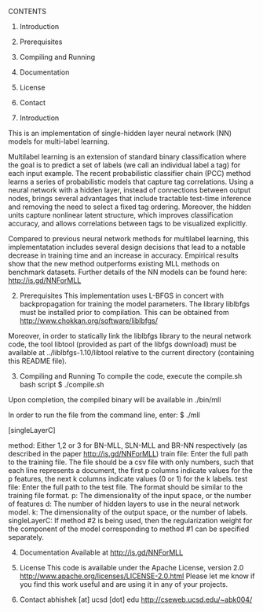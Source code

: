 CONTENTS

1. Introduction
2. Prerequisites
3. Compiling and Running
4. Documentation
5. License
6. Contact


1. Introduction

This is an implementation of single-hidden layer neural network (NN) models for multi-label learning.

Multilabel learning is an extension of standard binary classification where the goal is to predict a set of labels (we call an individual label a tag) for each input example. The recent probabilistic classifier chain (PCC) method learns a series of probabilistic models that capture tag correlations. Using a neural network with a hidden layer, instead of connections between output nodes, brings several advantages that include tractable test-time inference and removing the need to select a fixed tag ordering. Moreover, the hidden units capture nonlinear latent structure, which improves classification accuracy, and allows correlations between tags to be visualized explicitly. 

Compared to previous neural network methods for multilabel learning, this implementatation includes several design decisions that lead to a notable decrease in training time and an increase in accuracy. Empirical results show that the new method outperforms existing MLL methods on benchmark datasets. 
Further details of the NN models can be found here: http://is.gd/NNForMLL

2. Prerequisites
This implementation uses L-BFGS in concert with backpropagation for training the model parameters. 
The library liblbfgs must be installed prior to compilation. This can be obtained from
http://www.chokkan.org/software/liblbfgs/

Moreover, in order to statically link the liblbfgs library to the neural network code, the tool libtool (provided as part of the libfgs download) must be available at 
../liblbfgs-1.10/libtool
relative to the current directory (containing this README file).

3. Compiling and Running
To compile the code, execute the compile.sh bash script
$ ./compile.sh

Upon completion, the compiled binary will be available in
./bin/mll

In order to run the file from the command line, enter:
$ ./mll <method> <train file> <test file> <p> <h> <k> [singleLayerC]

method:       Either 1,2 or 3 for BN-MLL, SLN-MLL and BR-NN respectively (as described in the paper http://is.gd/NNForMLL)
train file:   Enter the full path to the training file. The file should be a csv file with only numbers, such that 
              each line represents a document, the first p columns indicate values for the p features, the next k columns 
              indicate values (0 or 1) for the k labels.
test file:    Enter the full path to the test file. The format should be similar to the training file format.
p:            The dimensionality of the input space, or the number of features
d:            The number of hidden layers to use in the neural network model.
k:            The dimensionality of the output space, or the number of labels.
singleLayerC: If method #2 is being used, then the regularization weight for the component of the model corresponding to 
              method #1 can be specified separately.


4. Documentation
Available at http://is.gd/NNForMLL

5. License
This code is available under the Apache License, version 2.0
http://www.apache.org/licenses/LICENSE-2.0.html
Please let me know if you find this work useful and are using it in any of your projects.

6. Contact
abhishek [at] ucsd [dot] edu
http://cseweb.ucsd.edu/~abk004/